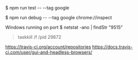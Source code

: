 
$ npm run test -- --tag google

$ npm run debug -- --tag google
chrome://inspect

Windows running on port
$ netstat -ano | findStr "9515"
>taskkill /f /pid 29872

https://travis-ci.org/account/repositories
https://docs.travis-ci.com/user/gui-and-headless-browsers/
